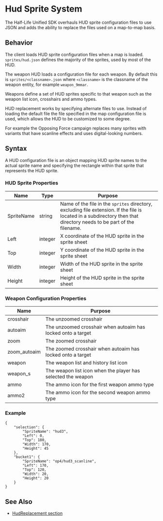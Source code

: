 # Hud Sprite System

The Half-Life Unified SDK overhauls HUD sprite configuration files to use JSON and adds the ability to replace the files used on a map-to-map basis.

## Behavior

The client loads HUD sprite configuration files when a map is loaded. `sprites/hud.json` defines the majority of the sprites, used by most of the HUD.

The weapon HUD loads a configuration file for each weapon. By default this is `sprites/<classname>.json` where `<classname>` is the classname of the weapon entity, for example `weapon_9mmar`.

Weapons define a set of HUD sprites specific to that weapon such as the weapon list icon, crosshairs and ammo types.

HUD replacement works by specifying alternate files to use. Instead of loading the default file the file specified in the map configuration file is used, which allows the HUD to be customized to some degree.

For example the Opposing Force campaign replaces many sprites with variants that have scanline effects and uses digital-looking numbers.

## Syntax

A HUD configuration file is an object mapping HUD sprite names to the actual sprite name and specifying the rectangle within that sprite that represents the HUD sprite.

### HUD Sprite Properties

| Name | Type | Purpose |
| --- | --- | --- |
| SpriteName | string | Name of the file in the `sprites` directory, excluding file extension. If the file is located in a subdirectory then that directory needs to be part of the filename. |
| Left | integer | X coordinate of the HUD sprite in the sprite sheet |
| Top | integer | Y coordinate of the HUD sprite in the sprite sheet |
| Width | integer | Width of the HUD sprite in the sprite sheet |
| Height | integer | Height of the HUD sprite in the sprite sheet |

### Weapon Configuration Properties

| Name | Purpose |
| --- | --- |
| crosshair | The unzoomed crosshair |
| autoaim | The unzoomed crosshair when autoaim has locked onto a target |
| zoom | The zoomed crosshair |
| zoom_autoaim | The zoomed crosshair when autoaim has locked onto a target |
| weapon | The weapon list and history list icon |
| weapon_s | The weapon list icon when the player has selected the weapon |
| ammo | The ammo icon for the first weapon ammo type |
| ammo2 | The ammo icon for the second weapon ammo type |

### Example

```jsonc
{
	"selection": {
		"SpriteName": "hud3",
		"Left": 0,
		"Top": 180,
		"Width": 170,
		"Height": 45
	},
	"bucket1": {
		"SpriteName": "op4/hud3_scanline",
		"Left": 170,
		"Top": 120,
		"Width": 20,
		"Height": 20
	}
}
```

## See Also

* [HudReplacement section](game-configuration-system.md#hudreplacement)
